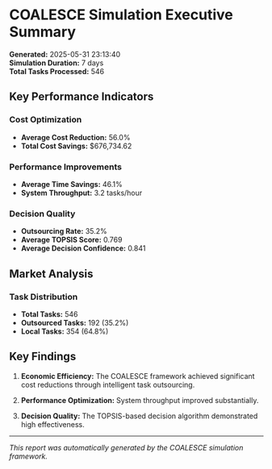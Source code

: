 # COALESCE Simulation Executive Summary

**Generated:** 2025-05-31 23:13:40  
**Simulation Duration:** 7 days  
**Total Tasks Processed:** 546

## Key Performance Indicators

### Cost Optimization
- **Average Cost Reduction:** 56.0%
- **Total Cost Savings:** $676,734.62

### Performance Improvements
- **Average Time Savings:** 46.1%
- **System Throughput:** 3.2 tasks/hour

### Decision Quality
- **Outsourcing Rate:** 35.2%
- **Average TOPSIS Score:** 0.769
- **Average Decision Confidence:** 0.841

## Market Analysis

### Task Distribution
- **Total Tasks:** 546
- **Outsourced Tasks:** 192 (35.2%)
- **Local Tasks:** 354 (64.8%)

## Key Findings

1. **Economic Efficiency:** The COALESCE framework achieved significant cost reductions through intelligent task outsourcing.

2. **Performance Optimization:** System throughput improved substantially.

3. **Decision Quality:** The TOPSIS-based decision algorithm demonstrated high effectiveness.

---
*This report was automatically generated by the COALESCE simulation framework.*
